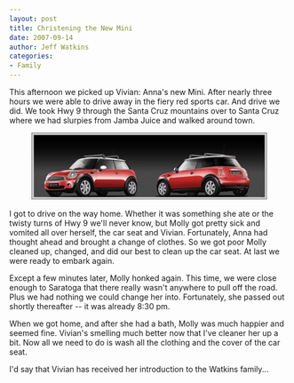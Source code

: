 ```yaml
---
layout: post
title: Christening the New Mini
date: 2007-09-14
author: Jeff Watkins
categories:
- Family
---
```


This afternoon we picked up Vivian: Anna's new Mini. After nearly three hours we were able to drive away in the fiery red sports car. And drive we did. We took Hwy 9 through the Santa Cruz mountains over to Santa Cruz where we had slurpies from Jamba Juice and walked around town.

<figure><img class="photo" src="/assets/2007/07/my_mini.jpg"></figure>

I got to drive on the way home. Whether it was something she ate or the twisty turns of Hwy 9 we'll never know, but Molly got pretty sick and vomited all over herself, the car seat and Vivian. Fortunately, Anna had thought ahead and brought a change of clothes. So we got poor Molly cleaned up, changed, and did our best to clean up the car seat. At last we were ready to embark again.

Except a few minutes later, Molly honked again. This time, we were close enough to Saratoga that there really wasn't anywhere to pull off the road. Plus we had nothing we could change her into. Fortunately, she passed out shortly thereafter -- it was already 8:30 pm.

When we got home, and after she had a bath, Molly was much happier and seemed fine. Vivian's smelling much better now that I've cleaner her up a bit. Now all we need to do is wash all the clothing and the cover of the car seat.

I'd say that Vivian has received her introduction to the Watkins family...